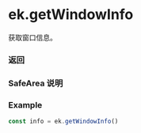 # ek.getWindowInfo

获取窗口信息。

### 返回

<Results :data="results" />

### SafeArea 说明

<Results :data="safeArea" />

### Example

```ts
const info = ek.getWindowInfo()
```

<script setup>
const results = [
  {
    name: 'pixelRatio',
    type: 'number',
    desc: '设备像素比',
    version: '0.1.0',
  },
  {
    name: 'screenWidth',
    type: 'number',
    desc: '屏幕宽度，单位px',
    version: '0.1.0',
  },
  {
    name: 'screenHeight',
    type: 'number',
    desc: '屏幕高度，单位px',
    version: '0.1.0',
  },
  {
    name: 'windowWidth',
    type: 'number',
    desc: '可使用窗口宽度，单位px',
    version: '0.1.0',
  },
  {
    name: 'windowHeight',
    type: 'number',
    desc: '可使用窗口高度，单位px',
    version: '0.1.0',
  },
  {
    name: 'statusBarHeight',
    type: 'number',
    desc: '状态栏的高度，单位px',
    version: '0.1.0',
  },
  {
    name: 'safeArea',
    type: 'SafeArea',
    desc: '安全区域',
    version: '0.1.0',
  },
  {
    name: 'screenTop',
    type: 'number',
    desc: '窗口上边缘的 y 值，单位px',
    version: '0.1.0',
  },
]

const safeArea = [
  {
    name: 'left',
    type: 'number',
    desc: '安全区域左上角横坐标',
    version: '0.1.0',
  },
  {
    name: 'right',
    type: 'number',
    desc: '安全区域右下角横坐标',
    version: '0.1.0',
  },
  {
    name: 'top',
    type: 'number',
    desc: '安全区域左上角纵坐标',
    version: '0.1.0',
  },
  {
    name: 'bottom',
    type: 'number',
    desc: '安全区域右下角纵坐标',
    version: '0.1.0',
  },
  {
    name: 'width',
    type: 'number',
    desc: '安全区域的宽度',
    version: '0.1.0',
  },
  {
    name: 'height',
    type: 'number',
    desc: '安全区域的高度',
    version: '0.1.0',
  },
]
</script>

